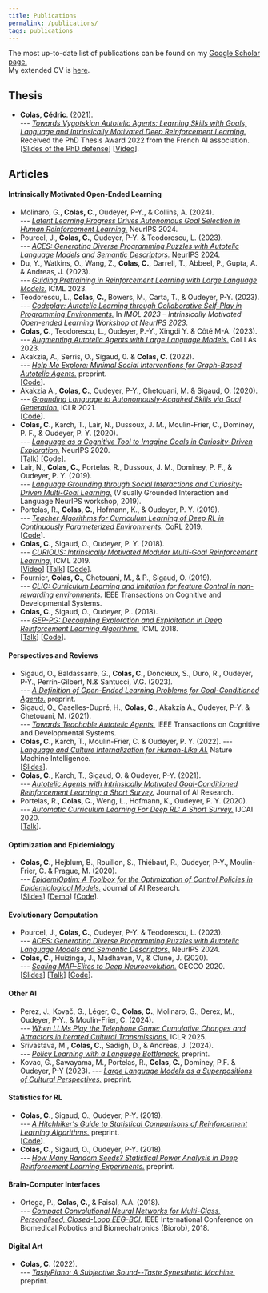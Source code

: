 ```yaml
---
title: Publications
permalink: /publications/
tags: publications
---
```


The most up-to-date list of publications can be found on my <a href="https://scholar.google.fr/citations?hl=fr&user=VBz8gZ4AAAAJ&view_op=list_works&sortby=pubdate" target="_blank" rel="noopener noreferrer">Google Scholar page.</a>  
My extended CV is <a href="{{ site.url }}/data/CV_Cedric_Colas.pdf" target="_blank" rel="noopener noreferrer">here</a>.

## Thesis

* **Colas, Cédric**. (2021).  
--- *<a href="{{ site.url }}/data/cedric_colas_manuscript.pdf" target="_blank" rel="noopener noreferrer">Towards Vygotskian Autotelic Agents: Learning Skills with Goals, Language and Intrinsically Motivated Deep Reinforcement Learning.</a>*  
Received the PhD Thesis Award 2022 from the French AI association.  
[<a href="{{ site.url }}/data/slides/slides_colas_defense_june2021.pdf" target="_blank" rel="noopener noreferrer">Slides of the PhD defense</a>] [<a href="https://www.youtube.com/watch?v=x4vS557rhAM" target="_blank" rel="noopener noreferrer">Video</a>].


<style>
.page li {
    margin-bottom: 1em;
    text-indent: -1em; 
    padding-left: 1em;
    font-size:12pt;
}
</style>
## Articles

#### Intrinsically Motivated Open-Ended Learning
* Molinaro, G., **Colas, C.**, Oudeyer, P-Y., & Collins, A. (2024).  
--- *<a href="https://proceedings.neurips.cc/paper_files/paper/2024/file/38c5feed4b72c96f6cf925ccc9832ecf-Paper-Conference.pdf" target="_blank" rel="noopener noreferrer">Latent Learning Progress Drives Autonomous Goal Selection in Human Reinforcement Learning.</a>* NeurIPS 2024.
* Pourcel, J., **Colas, C.**, Oudeyer, P-Y. & Teodorescu, L. (2023).  
 --- *<a href="https://arxiv.org/pdf/2310.10692.pdf" target="_blank" rel="noopener noreferrer">ACES: Generating Diverse Programming Puzzles with Autotelic Language Models and Semantic Descriptors.</a>* NeurIPS 2024.
* Du, Y., Watkins, O., Wang, Z., **Colas, C.**, Darrell, T., Abbeel, P., Gupta, A. & Andreas, J. (2023).  
--- *<a href="https://arxiv.org/pdf/2302.06692.pdf" target="_blank" rel="noopener noreferrer">Guiding Pretraining in Reinforcement Learning with Large Language Models.</a>* ICML 2023.
* Teodorescu, L., **Colas, C.**, Bowers, M., Carta, T., & Oudeyer, P-Y. (2023).  
--- *<a href="https://hal.science/hal-04374993/document" target="_blank" rel="noopener noreferrer">Codeplay: Autotelic Learning through Collaborative Self-Play in Programming Environments.</a>* In *IMOL 2023 – Intrinsically Motivated Open-ended Learning Workshop at NeurIPS 2023*.
* **Colas, C.**, Teodorescu, L., Oudeyer, P.-Y., Xingdi Y. & Côté M-A. (2023).  
--- *<a href="https://arxiv.org/pdf/2305.12487.pdf" target="_blank" rel="noopener noreferrer">Augmenting Autotelic Agents with Large Language Models.</a>* CoLLAs 2023.
* Akakzia, A., Serris, O., Sigaud, 0. & **Colas, C.** (2022).  
--- *<a href="https://arxiv.org/pdf/2202.05129.pdf" target="_blank" rel="noopener noreferrer">Help Me Explore: Minimal Social Interventions for Graph-Based Autotelic Agents.</a>* preprint.  
[<a href="https://github.com/akakzia/gangstr" target="_blank" rel="noopener noreferrer">Code</a>].
* Akakzia A., **Colas, C.**, Oudeyer, P-Y., Chetouani, M. & Sigaud, O. (2020).  
--- *<a href="https://arxiv.org/pdf/2012.09830.pdf" target="_blank" rel="noopener noreferrer">Grounding Language to Autonomously-Acquired Skills via Goal Generation.</a>* ICLR 2021.  
[<a href="https://github.com/akakzia/decstr/" target="_blank" rel="noopener noreferrer">Code</a>].
* **Colas, C.**, Karch, T., Lair, N., Dussoux, J. M., Moulin-Frier, C., Dominey, P. F., & Oudeyer, P. Y. (2020).  
--- *<a href="https://arxiv.org/pdf/2002.09253.pdf" target="_blank" rel="noopener noreferrer">Language as a Cognitive Tool to Imagine Goals in Curiosity-Driven Exploration.</a>* NeurIPS 2020.  
[<a href="https://slideslive.com/38937386/language-as-a-cognitive-tool-to-imagine-goals-in-curiosity-driven-exploration?ref=speaker-28788-popular" target="_blank" rel="noopener noreferrer">Talk</a>] [<a href="https://github.com/flowersteam/imagine" target="_blank" rel="noopener noreferrer">Code</a>].
* Lair, N., **Colas, C.,** Portelas, R., Dussoux, J. M., Dominey, P. F., & Oudeyer, P. Y. (2019).  
--- *<a href="https://hal.archives-ouvertes.fr/hal-02369866/document" target="_blank" rel="noopener noreferrer">Language Grounding through Social Interactions and Curiosity-Driven Multi-Goal Learning.</a>* (Visually Grounded Interaction and Language NeurIPS workshop, 2019).
* Portelas, R., **Colas, C.**, Hofmann, K., & Oudeyer, P. Y. (2019).  
--- *<a href="https://arxiv.org/pdf/1910.07224.pdf" target="_blank" rel="noopener noreferrer">Teacher Algorithms for Curriculum Learning of Deep RL in Continuously Parameterized Environments.</a>* CoRL 2019.  
[<a href="https://github.com/flowersteam/teachDeepRL" target="_blank" rel="noopener noreferrer">Code</a>].
* **Colas, C.**, Sigaud, O., Oudeyer, P. Y. (2018).  
--- *<a href="https://arxiv.org/abs/1810.06284" target="_blank" rel="noopener noreferrer">CURIOUS: Intrinsically Motivated Modular Multi-Goal Reinforcement Learning.</a>* ICML 2019.  
[<a href="https://www.youtube.com/watch?v=SLYeRDpWa5k" target="_blank" rel="noopener noreferrer">Video</a>] [<a href="https://youtube.videoken.com/embed/v-W4JSWUX28?tocitem=24" target="_blank" rel="noopener noreferrer">Talk</a>] [<a href="https://github.com/flowersteam/curious" target="_blank" rel="noopener noreferrer">Code</a>].
* Fournier, **Colas, C.**, Chetouani, M., & P., Sigaud, O. (2019).  
--- *<a href="https://arxiv.org/abs/1901.09720" target="_blank" rel="noopener noreferrer">CLIC: Curriculum Learning and Imitation for feature Control in non-rewarding environments.</a>* IEEE Transactions on Cognitive and Developmental Systems. 
* **Colas, C.**, Sigaud, O., Oudeyer, P.. (2018).  
--- *<a href="https://arxiv.org/abs/1802.05054" target="_blank" rel="noopener noreferrer">GEP-PG: Decoupling Exploration and Exploitation in Deep Reinforcement Learning Algorithms.</a>* ICML 2018.   
[<a href="https://www.youtube.com/watch?t=2080&v=MK-oAqHjdmg&feature=youtu.be" target="_blank" rel="noopener noreferrer">Talk</a>] [<a href="https://github.com/flowersteam/geppg" target="_blank" rel="noopener noreferrer">Code</a>].

#### Perspectives and Reviews

* Sigaud, O., Baldassarre, G., **Colas, C.**, Doncieux, S., Duro, R., Oudeyer, P-Y., Perrin-Gilbert, N.& Santucci, V.G. (2023).  
--- *<a href="https://arxiv.org/pdf/2311.00344.pdf" target="_blank" rel="noopener noreferrer">A Definition of Open-Ended Learning Problems for Goal-Conditioned Agents.</a>* preprint. 
* Sigaud, O., Caselles-Dupré, H., **Colas, C.**, Akakzia A., Oudeyer, P-Y. & Chetouani, M. (2021).  
--- *<a href="https://arxiv.org/pdf/2105.11977.pdf" target="_blank" rel="noopener noreferrer">Towards Teachable Autotelic Agents.</a>* IEEE Transactions on Cognitive and Developmental Systems.
* **Colas, C.**, Karch, T., Moulin-Frier, C. & Oudeyer, P. Y. (2022). 
--- *<a href="https://arxiv.org/pdf/2206.01134.pdf" target="_blank" rel="noopener noreferrer">Language and Culture Internalization for Human-Like AI.</a>* Nature Machine Intelligence.  
[<a href="{{ site.url }}/data/slides/slides_lcm_2022.pdf" target="_blank" rel="noopener noreferrer">Slides</a>].
* **Colas, C.**, Karch, T., Sigaud, O. & Oudeyer, P-Y.  (2021).  
--- *<a href="https://arxiv.org/abs/2012.09830" target="_blank" rel="noopener noreferrer">Autotelic Agents with Intrinsically Motivated Goal-Conditioned Reinforcement Learning: a Short Survey.</a>* Journal of AI Research.
* Portelas, R., **Colas, C.**, Weng, L., Hofmann, K., Oudeyer, P. Y. (2020).  
--- *<a href="https://arxiv.org/abs/2003.04664" target="_blank" rel="noopener noreferrer">Automatic Curriculum Learning For Deep RL: A Short Survey.</a>* IJCAI 2020.  
[<a href="https://www.youtube.com/watch?v=MnvhEJIme6k&t=16s" target="_blank" rel="noopener noreferrer">Talk</a>].


#### Optimization and Epidemiology

* **Colas, C.**, Hejblum, B., Rouillon, S., Thiébaut, R., Oudeyer, P-Y., Moulin-Frier, C. & Prague, M. (2020).  
--- *<a href="https://arxiv.org/pdf/2010.04452.pdf" target="_blank" rel="noopener noreferrer">EpidemiOptim: A Toolbox for the Optimization of Control Policies in Epidemiological Models.</a>* Journal of AI Research.  
[<a href="{{ site.url }}/data/slides/slides_epidemioptim.pdf" target="_blank" rel="noopener noreferrer">Slides</a>] [<a href="https://epidemioptim.bordeaux.inria.fr/" target="_blank" rel="noopener noreferrer">Demo</a>] [<a href="https://github.com/flowersteam/epidemioptim" target="_blank" rel="noopener noreferrer">Code</a>].

#### Evolutionary Computation
* Pourcel, J., **Colas, C.**, Oudeyer, P-Y. & Teodorescu, L. (2023).  
--- *<a href="https://arxiv.org/pdf/2310.10692.pdf" target="_blank" rel="noopener noreferrer">ACES: Generating Diverse Programming Puzzles with Autotelic Language Models and Semantic Descriptors.</a>* NeurIPS 2024.
* **Colas, C.**, Huizinga, J., Madhavan, V., & Clune, J. (2020).  
--- *<a href="https://arxiv.org/pdf/2003.01825.pdf" target="_blank" rel="noopener noreferrer">Scaling MAP-Elites to Deep Neuroevolution.</a>* GECCO 2020.  
[<a href="{{ site.url }}/data/slides/slides_mees.pdf" target="_blank" rel="noopener noreferrer">Slides</a>] [<a href="https://youtu.be/m2peevXlgKY" target="_blank" rel="noopener noreferrer">Talk</a>] [<a href="https://github.com/uber-research/Map-Elites-Evolutionary" target="_blank" rel="noopener noreferrer">Code</a>].

#### Other AI
* Perez, J., Kovač, G., Léger, C., **Colas, C.**, Molinaro, G., Derex, M., Oudeyer, P-Y., & Moulin-Frier, C. (2024).  
--- *<a href="https://arxiv.org/pdf/2407.04503" target="_blank" rel="noopener noreferrer">When LLMs Play the Telephone Game: Cumulative Changes and Attractors in Iterated Cultural Transmissions.</a>* ICLR 2025.
* Srivastava, M., **Colas, C.**, Sadigh, D., & Andreas, J. (2024).  
--- *<a href="https://arxiv.org/pdf/2405.04118" target="_blank" rel="noopener noreferrer">Policy Learning with a Language Bottleneck.</a>* preprint.
* Kovac, G., Sawayama, M., Portelas, R., **Colas, C.**, Dominey, P.F. & Oudeyer, P-Y (2023).
--- *<a href="https://arxiv.org/pdf/2307.07870.pdf" target="_blank" rel="noopener noreferrer">Large Language Models as a Superpositions of Cultural Perspectives.</a>* preprint.

#### Statistics for RL

* **Colas, C.**, Sigaud, O., Oudeyer, P-Y. (2019).  
--- *<a href="https://openreview.net/forum?id=ryx0N3IaIV" target="_blank" rel="noopener noreferrer">A Hitchhiker's Guide to Statistical Comparisons of Reinforcement Learning Algorithms.</a>* preprint.  
[<a href="https://github.com/flowersteam/rl_stats" target="_blank" rel="noopener noreferrer">Code</a>].
* **Colas, C.**, Sigaud, O., Oudeyer, P-Y. (2018).  
--- *<a href="https://arxiv.org/abs/1806.08295" target="_blank" rel="noopener noreferrer">How Many Random Seeds? Statistical Power Analysis in Deep Reinforcement Learning Experiments.</a>* preprint.

#### Brain-Computer Interfaces

* Ortega, P., **Colas, C.**, & Faisal, A.A. (2018).  
--- *<a href="https://ieeexplore.ieee.org/stamp/stamp.jsp?arnumber=8487644" target="_blank" rel="noopener noreferrer">Compact Convolutional Neural Networks for Multi-Class, Personalised, Closed-Loop EEG-BCI.</a>* IEEE International Conference on Biomedical Robotics and Biomechatronics (Biorob), 2018.

#### Digital Art

* **Colas, C.** (2022).  
--- *<a href="{{ site.url }}/data/papers/tastypiano.pdf" target="_blank" rel="noopener noreferrer">TastyPiano: A Subjective Sound--Taste Synesthetic Machine.</a>* preprint.